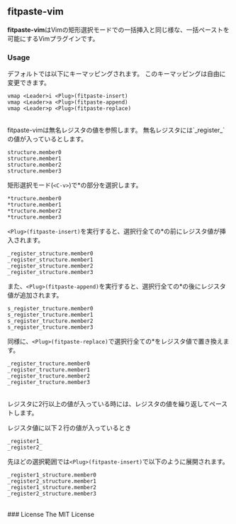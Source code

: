 ## fitpaste-vim

**fitpaste-vim**はVimの矩形選択モードでの一括挿入と同じ様な、一括ペーストを可能にするVimプラグインです。

### Usage

デフォルトでは以下にキーマッピングされます。
このキーマッピングは自由に変更できます。

	vmap <Leader>i <Plug>(fitpaste-insert)
	vmap <Leader>a <Plug>(fitpaste-append)
	vmap <Leader>p <Plug>(fitpaste-replace)

<br>
fitpaste-vimは無名レジスタの値を参照します。
無名レジスタには`_register_`の値が入っているとします。

	structure.member0
	structure.member1
	structure.member2
	structure.member3

矩形選択モード(`<C-v>`)で*の部分を選択します。

	*tructure.member0
	*tructure.member1
	*tructure.member2
	*tructure.member3

`<Plug>(fitpaste-insert)`を実行すると、選択行全ての*の前にレジスタ値が挿入されます。

	_register_structure.member0
	_register_structure.member1
	_register_structure.member2
	_register_structure.member3

また、`<Plug>(fitpaste-append)`を実行すると、選択行全ての*の後にレジスタ値が追加されます。

	s_register_tructure.member0
	s_register_tructure.member1
	s_register_tructure.member2
	s_register_tructure.member3

同様に、`<Plug>(fitpaste-replace)`で選択行全ての*をレジスタ値で置き換えます。

	_register_tructure.member0
	_register_tructure.member1
	_register_tructure.member2
	_register_tructure.member3

<br>
レジスタに2行以上の値が入っている時には、レジスタの値を繰り返してペーストします。

レジスタ値に以下２行の値が入っているとき

	_register1_
	_register2_

先ほどの選択範囲では`<Plug>(fitpaste-insert)`で以下のように展開されます。

	_register1_structure.member0
	_register2_structure.member1
	_register1_structure.member2
	_register2_structure.member3

<br>
### License
The MIT License
